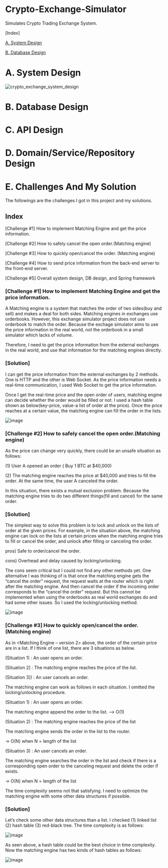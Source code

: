 # Crypto-Exchange-Simulator

Simulates Crypto Trading Exchange System.

[Index]

[A. System Design](#A.-system-sesign)

[B. Database Design](#B.-database-design)


# A. System Design

![crypto_exchange_system_design](https://user-images.githubusercontent.com/63962555/158497586-695edab1-d7a5-4fc1-952f-179a42cff68d.jpg)


# B. Database Design

# C. API Design

# D. Domain/Service/Repository Design

# E. Challenges And My Solution

The followings are the challenges I got in this project and my solutions.

## Index

[Challenge #1] How to implement Matching Engine and get the price information.

[Challenge #2] How to safely cancel the open order.(Matching engine)

[Challenge #3] How to quickly open/cancel the order. (Matching engine)

[Challenge #4] How to send price information from the back-end server to the front-end server.

[Challenge #5] Overall system design, DB design, and Spring framework

### [Challenge #1] How to implement Matching Engine and get the price information.

  A Matching engine is a system that matches the order of two sides(buy and sell) and makes a deal for both sides. Matching engines in exchanges use orderbooks.
However, this exchange simulator project does not use orderbook to match the order. Because the exchage simulator aims to use the price information in the real world, not the orderbook in a small simulator which lacks of volume.

  Therefore, I need to get the price information from the external exchanges in the real world, and use that information for the matching engines directly.


### [Solution]

  I can get the price information from the external exchanges by 2 methods. One is HTTP and the other is Web Socket. As the price information needs a real-time communication, I used Web Socket to get the price information.

  Once I get the real-time price and the open order of users, matching engine can decide whether the order would be filled or not. I used a hash table shown as below(key-price, value-a list of order at the price). Once the price reaches at a certain value, the matching engine can fill the order in the lists.

![image](https://user-images.githubusercontent.com/63962555/156721278-33ecb70c-6d4c-48b6-a9ab-fadd4bcb409e.png)

### [Challenge #2] How to safely cancel the open order.(Matching engine)
As the price can change very quickly, there could be an unsafe situation as follows:  

(1) User A opened an order ( Buy 1 BTC at $40,000)   

(2) The matching engine reaches the price at $40,000 and tries to fill the order. At the same time, the user A canceled the order.   
   
In this situation, there exists a mutual exclusion problem. Because the matching engine tries to do two different things(fill and cancel) for the same order.   

### [Solution]
The simplest way to solve this problem is to lock and unlock on the lists of order at the given prices. For example, in the situation above, the matching engine can lock on the lists at certain prices when the matching engine tries to fill or cancel the order, and unlock after filling or canceling the order. 

pros) Safe to order/cancel the order. 

cons) Overhead and delay caused by locking/unlocking.

The cons seem critical but I could not find any other methods yet. One alternative I was thinking of is that once the matching engine gets the “cancel the order” request, the request waits at the router which is right after the matching engine. And then cancel the order if the incoming order corresponds to the “cancel the order” request. But this cannot be implemented when using the orderbooks as real world exchanges do and had some other issues. So I used the locking/unlocking method.

![image](https://user-images.githubusercontent.com/63962555/156720577-9a8de899-9016-456c-8a25-2e4182898259.png)

### [Challenge #3] How to quickly open/cancel the order. (Matching engine)
 As in <Matching Engine – version 2> above, the order of the certain price are in a list. If I think of one list, there are 3 situations as below.
 
(Situation 1) : An user opens an order.

(Situation 2] : The matching engine reaches the price of the list.

(Situation 3]) : An user cancels an order.

The matching engine can work as follows in each situation. I omitted the locking/unlocking procedure.

(Situation 1) : An user opens an order.

The matching engine append the order to the list.  --> O(1)

(Situation 2) : The matching engine reaches the price of the list

The matching engine sends the order in the list to the router.  

-> O(N) when N = length of the list

(Situation 3) : An user cancels an order.

The matching engine searches the order in the list and check if there is a corresponding open order to the canceling request and delete the order if exists.

-> O(N) when N = length of the list

The time complexity seems not that satisfying. I need to optimize the matching engine with some other data structures if possible.

### [Solution]
Let’s check some other data structures than a list. I checked (1) linked list (2) hash table (3) red-black tree. The time complexity is as follows:

![image](https://user-images.githubusercontent.com/63962555/156720794-2de8349c-5c36-45e0-97a0-586edaded7b1.png)

As seen above, a hash table could be the best choice in time complexity. Now the matching engine has two kinds of hash tables as follows:

![image](https://user-images.githubusercontent.com/63962555/156721462-eeb55331-1cd5-4154-9821-025c4983b3d8.png)
